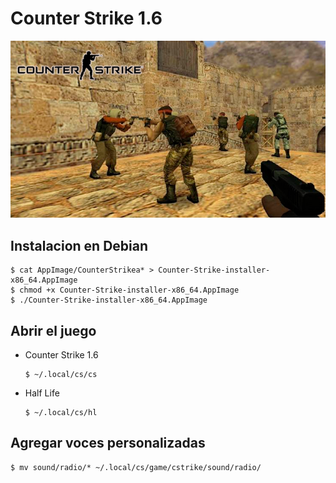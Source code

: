 # Counter Strike 1.6

![](.img/CounterStrike.png)

## Instalacion en Debian

```
$ cat AppImage/CounterStrikea* > Counter-Strike-installer-x86_64.AppImage
$ chmod +x Counter-Strike-installer-x86_64.AppImage
$ ./Counter-Strike-installer-x86_64.AppImage
```
## Abrir el juego

* Counter Strike 1.6

	```
	$ ~/.local/cs/cs
	```
* Half Life

	```
	$ ~/.local/cs/hl
	```

## Agregar voces personalizadas

```
$ mv sound/radio/* ~/.local/cs/game/cstrike/sound/radio/
```
